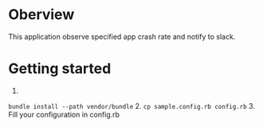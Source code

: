 # Oberview

This application observe specified app crash rate and notify to slack.

# Getting started

1. 
`bundle install --path vendor/bundle`
2.
`cp sample.config.rb config.rb`
3. 
Fill your configuration in config.rb

